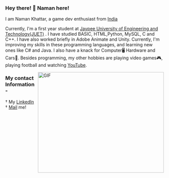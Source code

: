 ### Hey there! 👋 Naman here!
 
 I am Naman Khattar, a game dev enthusiast from [India](https://en.wikipedia.org/wiki/India)
 
 Currently, I'm a first year student at [Jaypee University of Engineering and Technology(JUET)](https://www.juet.ac.in/) . I have studied BASIC, HTML,Python, MySQL, C and C++. I have also worked briefly in Adobe Animate and Unity. Currently, I'm improving my skills in these programming languages, and learning new ones like C# and Java. I also have a knack for Computer🖥 Hardware and Cars🚗. Besides programming, my other hobbies are playing video games🎮, playing football and watching [YouTube](https://www.youtube.com/).
 
 <img align="right" alt="GIF" src="https://media.giphy.com/media/SWoSkN6DxTszqIKEqv/giphy.gif" width="400" height="320" />
 
 
 
 
 
 
 
 
 
### My contact Information -
† My [LinkedIn](https://in.linkedin.com/in/naman-khattar-3594ba1b9)<br>
† [Mail](mailto:khattarnaman915@gmail.com) me!

<!--
**NaK915/NaK915** is a ✨ _special_ ✨ repository because its `README.md` (this file) appears on your GitHub profile.

Here are some ideas to get you started:

- 🔭 I’m currently working on ...
- 🌱 I’m currently learning ...
- 👯 I’m looking to collaborate on ...
- 🤔 I’m looking for help with ...
- 💬 Ask me about ...
- 📫 How to reach me: ...
- 😄 Pronouns: ...
- ⚡ Fun fact: ...
-->
